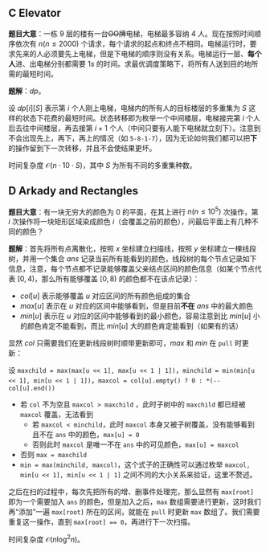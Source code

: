 ## C Elevator 

**题目大意**：一栋 $9$ 层的楼有一台~~OO牌~~电梯，电梯最多容纳 $4$ 人。现在按照时间顺序依次有 $n(n\le2000)$ 个请求，每个请求的起点和终点不相同。电梯运行时，要求先来的人必须要先上电梯，但是下电梯的顺序则没有关系。电梯运行一层、**每个人**进、出电梯分别都需要 $1s$ 的时间。求最优调度策略下，将所有人送到目的地所需的最短时间。

**题解**：$dp$。

设 $dp[i][S]$ 表示第 $i$ 个人刚上电梯，电梯内的所有人的目标楼层的多重集为 $S$ 这样的状态下花费的最短时间。状态转移即为枚举一个中间楼层，电梯接完第 $i$ 个人后去往中间楼层，再去接第 $i+1$ 个人（中间只要有人能下电梯就立刻下）。注意到不会出现先上，再下，再上的情况（如 `5-8-1-7`），因为无论如何我们都可以把**下**的操作留到下一次转移，并且不会使结果更坏。

时间复杂度 $\mathcal{O}(n\cdot10\cdot S)$，其中 $S$ 为所有不同的多重集种数。

## D Arkady and Rectangles 

**题目大意**：有一块无穷大的颜色为 $0$ 的平面，在其上进行 $n(n\le10^{5})$ 次操作，第 $i$ 次操作将一块矩形区域染成颜色 $i$（会覆盖之前的颜色），问最后平面上有几种不同的颜色？

**题解**：首先将所有点离散化，按照 $x$ 坐标建立扫描线，按照 $y$ 坐标建立一棵线段树，并用一个集合 $ans$ 记录当前所有能看到的颜色，线段树的每个节点记录如下信息，注意，每个节点都不记录能够覆盖父亲结点区间的颜色信息（如某个节点代表 $[0,4)$，那么所有能够覆盖 $[0,8)$ 的颜色都不在该点记录）：

- $col[u]$ 表示能够覆盖 $u$ 对应区间的所有颜色组成的集合
- $max[u]$ 表示在 $u$ 对应的区间中能够看到，但是目前**不在** $ans$ 中的最大颜色
- $min[u]$ 表示在 $u$ 对应的区间中能够看到的最小颜色，容易注意到比 $min[u]$ 小的颜色肯定不能看到，而比 $min[u]$ 大的颜色肯定能看到（如果有的话）

显然 $col$ 只需要我们在更新线段树时顺带更新即可，$max$ 和 $min$ 在 `pull` 时更新：

设 `maxchild = max(max[u << 1], max[u << 1 | 1])`，`minchild = min(min[u << 1], min[u << 1 | 1])`，`maxcol = col[u].empty() ? 0 : *(-- col[u].end())`

- 若 `col` 不为空且 `maxcol > maxchild` ，此时子树中的 `maxchild` 都已经被 `maxcol` 覆盖，无法看到
  - 若 `maxcol < minchild`，此时 `maxcol` 本身又被子树覆盖，没有能够看到且不在 `ans` 中的颜色，`max[u] = 0`
  - 否则此时 `maxcol` 是唯一不在 `ans` 中的可见颜色，`max[u] = maxcol`
- 否则 `max = maxchild`
- `min = max(minchild, maxcol)`，这个式子的正确性可以通过枚举 `maxcol, min[u << 1], min[u << 1 | 1]` 之间不同的大小关系来验证，这里不赘述。

之后在扫的过程中，每次先把所有的增、删事件处理完，那么显然有 `max[root]` 即为一个需要加入 `ans` 的颜色，但是加入之后，`max` 数组需要进行更新，这时我们再“添加”一遍 `max[root]` 所在的区间，就能在 `pull` 时更新 `max` 数组了。我们需要重复这一操作，直到 `max[root] == 0`，再进行下一次扫描。

时间复杂度 $\mathcal{O}(n\log^{2}n)$。